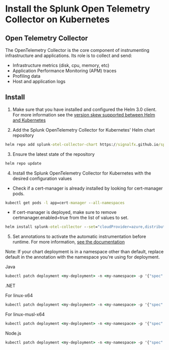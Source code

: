 # Install the Splunk Open Telemetry Collector on Kubernetes

## Open Telemetry Collector

The OpenTelemetry Collector is the core component of instrumenting infrastructure and applications. Its role is to
collect and send:

* Infrastructure metrics (disk, cpu, memory, etc)
* Application Performance Monitoring (APM) traces
* Profiling data
* Host and application logs


## Install
1. Make sure that you have installed and configured the Helm 3.0 client. For more information see the [version skew supported between Helm and Kubernetes](https://helm.sh/docs/topics/version_skew/)

2. Add the Splunk OpenTelemetry Collector for Kubernetes' Helm chart repository

```cmd
helm repo add splunk-otel-collector-chart https://signalfx.github.io/splunk-otel-collector-chart
```

3. Ensure the latest state of the repository

```cmd
helm repo update
```

4. Install the Splunk OpenTelemetry Collector for Kubernetes with the desired configuration values

- Check if a cert-manager is already installed by looking for cert-manager pods.
```cmd
kubectl get pods -l app=cert-manager --all-namespaces
```

- If cert-manager is deployed, make sure to remove certmanager.enabled=true from the list of values to set.
```cmd
helm install splunk-otel-collector --set="cloudProvider=azure,distribution=aks,splunkObservability.accessToken=$ACCESS_TOKEN,clusterName=my-kube-cluster,splunkObservability.realm=us0,gateway.enabled=false,splunkPlatform.endpoint=https://http-inputs-myorg.splunkcloud.com:443,splunkPlatform.token=$HEC_TOKEN,splunkObservability.profilingEnabled=true,environment=production,operator.enabled=true,certmanager.enabled=true,agent.discovery.enabled=false" splunk-otel-collector-chart/splunk-otel-collector
```

5. Set annotations to activate the automatic instrumentation before runtime. For more information, [see the documentation](https://docs.splunk.com/observability/en/gdi/opentelemetry/automatic-discovery/k8s/k8s-backend.html#set-annotations-to-instrument-applications)

Note: If your chart deployment is in a namespace other than default, replace default in the annotation with the namespace you're using for deployment.

Java
```cmd
kubectl patch deployment <my-deployment> -n <my-namespace> -p '{"spec":{"template":{"metadata":{"annotations":{"instrumentation.opentelemetry.io/inject-java":"default/splunk-otel-collector"}}}}}'
```

.NET 

For linux-x64
```cmd
kubectl patch deployment <my-deployment> -n <my-namespace> -p '{"spec":{"template":{"metadata":{"annotations":{"instrumentation.opentelemetry.io/inject-dotnet":"default/splunk-otel-collector","instrumentation.opentelemetry.io/otel-dotnet-auto-runtime":"linux-x64"}}}}}'
```

For linux-musl-x64
```cmd
kubectl patch deployment <my-deployment> -n <my-namespace> -p '{"spec":{"template":{"metadata":{"annotations":{"instrumentation.opentelemetry.io/inject-dotnet":"default/splunk-otel-collector","instrumentation.opentelemetry.io/otel-dotnet-auto-runtime":"linux-musl-x64"}}}}}'
```

Node.js
```cmd
kubectl patch deployment <my-deployment> -n <my-namespace> -p '{"spec":{"template":{"metadata":{"annotations":{"instrumentation.opentelemetry.io/inject-nodejs":"default/splunk-otel-collector"}}}}}'
```
